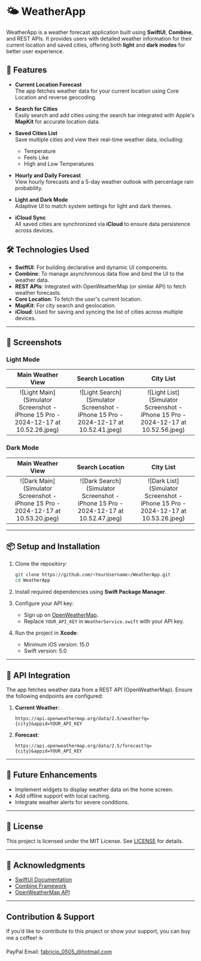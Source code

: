 # 🌤️ WeatherApp

WeatherApp is a weather forecast application built using **SwiftUI**, **Combine**, and REST APIs. It provides users with detailed weather information for their current location and saved cities, offering both **light** and **dark modes** for better user experience.

## 🚀 Features

- **Current Location Forecast**  
  The app fetches weather data for your current location using Core Location and reverse geocoding.

- **Search for Cities**  
  Easily search and add cities using the search bar integrated with Apple's **MapKit** for accurate location data.

- **Saved Cities List**  
  Save multiple cities and view their real-time weather data, including:
  - Temperature
  - Feels Like
  - High and Low Temperatures

- **Hourly and Daily Forecast**  
  View hourly forecasts and a 5-day weather outlook with percentage rain probability.

- **Light and Dark Mode**  
  Adaptive UI to match system settings for light and dark themes.

- **iCloud Sync**  
  All saved cities are synchronized via **iCloud** to ensure data persistence across devices.

## 🛠️ Technologies Used

- **SwiftUI**: For building declarative and dynamic UI components.
- **Combine**: To manage asynchronous data flow and bind the UI to the weather data.
- **REST APIs**: Integrated with OpenWeatherMap (or similar API) to fetch weather forecasts.
- **Core Location**: To fetch the user's current location.
- **MapKit**: For city search and geolocation.
- **iCloud**: Used for saving and syncing the list of cities across multiple devices.

---

## 📸 Screenshots

### **Light Mode**

| Main Weather View  | Search Location | City List |
|:------------------:|:---------------:|:---------:|
| ![Light Main](Simulator Screenshot - iPhone 15 Pro - 2024-12-17 at 10.52.26.jpeg) | ![Light Search](Simulator Screenshot - iPhone 15 Pro - 2024-12-17 at 10.52.41.jpeg) | ![Light List](Simulator Screenshot - iPhone 15 Pro - 2024-12-17 at 10.52.56.jpeg) |

### **Dark Mode**

| Main Weather View  | Search Location | City List |
|:------------------:|:---------------:|:---------:|
| ![Dark Main](Simulator Screenshot - iPhone 15 Pro - 2024-12-17 at 10.53.20.jpeg) | ![Dark Search](Simulator Screenshot - iPhone 15 Pro - 2024-12-17 at 10.52.47.jpeg) | ![Dark List](Simulator Screenshot - iPhone 15 Pro - 2024-12-17 at 10.53.26.jpeg) |

---

## 📦 Setup and Installation

1. Clone the repository:
   ```bash
   git clone https://github.com/<YourUsername>/WeatherApp.git
   cd WeatherApp
   ```

2. Install required dependencies using **Swift Package Manager**.

3. Configure your API key:
   - Sign up on [OpenWeatherMap](https://openweathermap.org/api).
   - Replace `YOUR_API_KEY` in `WeatherService.swift` with your API key.

4. Run the project in **Xcode**:
   - Minimum iOS version: 15.0  
   - Swift version: 5.0

---

## 🔑 API Integration

The app fetches weather data from a REST API (OpenWeatherMap). Ensure the following endpoints are configured:

1. **Current Weather**:  
   ```
   https://api.openweathermap.org/data/2.5/weather?q={city}&appid=YOUR_API_KEY
   ```

2. **Forecast**:  
   ```
   https://api.openweathermap.org/data/2.5/forecast?q={city}&appid=YOUR_API_KEY
   ```

---

## 🎯 Future Enhancements

- Implement widgets to display weather data on the home screen.
- Add offline support with local caching.
- Integrate weather alerts for severe conditions.

---

## 📄 License

This project is licensed under the MIT License. See [LICENSE](LICENSE) for details.

---

## 🙌 Acknowledgments

- [SwiftUI Documentation](https://developer.apple.com/documentation/swiftui)
- [Combine Framework](https://developer.apple.com/documentation/combine)
- [OpenWeatherMap API](https://openweathermap.org/api)

---

##  Contribution & Support

If you’d like to contribute to this project or show your support, you can buy me a coffee! ☕

PayPal Email: fabricio_0505_@hotmail.com